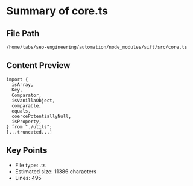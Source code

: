 # Summary of core.ts
  
## File Path
`/home/tabs/seo-engineering/automation/node_modules/sift/src/core.ts`

## Content Preview
```
import {
  isArray,
  Key,
  Comparator,
  isVanillaObject,
  comparable,
  equals,
  coercePotentiallyNull,
  isProperty,
} from "./utils";
[...truncated...]
```

## Key Points
- File type: .ts
- Estimated size: 11386 characters
- Lines: 495
